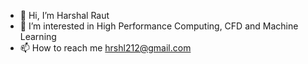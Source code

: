 - 👋 Hi, I’m Harshal Raut
- 👀 I’m interested in High Performance Computing, CFD and Machine Learning 
- 📫 How to reach me hrshl212@gmail.com

<!---
hrshl212/hrshl212 is a ✨ special ✨ repository because its `README.md` (this file) appears on your GitHub profile.
You can click the Preview link to take a look at your changes.
--->
